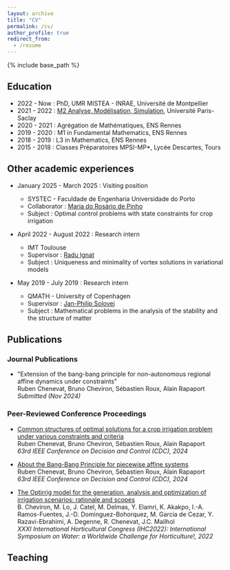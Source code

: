 ```yaml
---
layout: archive
title: "CV"
permalink: /cv/
author_profile: true
redirect_from:
  - /resume
---
```


{% include base_path %}

## Education

* 2022 - Now : PhD, UMR MISTEA - INRAE, Université de Montpellier
* 2021 - 2022 : [M2 Analyse, Modélisation, Simulation](https://www.imo.universite-paris-saclay.fr/en/students/masters-programs/mathematics-and-applications/m2/analyse-modelisation-simulation/), Université Paris-Saclay
* 2020 - 2021 : Agrégation de Mathématiques, ENS Rennes
* 2019 - 2020 : M1 in Fundamental Mathematics, ENS Rennes
* 2018 - 2019 : L3 in Mathematics, ENS Rennes
* 2015 - 2018 : Classes Préparatoires MPSI-MP*, Lycée Descartes, Tours

## Other academic experiences

* January 2025 - March 2025 : Visiting position
  * SYSTEC - Faculdade de Engenharia Universidade do Porto
  * Collaborator : [Maria do Rosário de Pinho](https://paginas.fe.up.pt/~mrpinho/)
  * Subject : Optimal control problems with state constraints for crop irrigation

* April 2022 - August 2022 : Research intern
  * IMT Toulouse
  * Supervisor : [Radu Ignat](https://www.math.univ-toulouse.fr/~rignat/)
  * Subject : Uniqueness and minimality of vortex solutions in variational models

* May 2019 - July 2019 : Research intern
  * QMATH - University of Copenhagen
  * Supervisor : [Jan-Philip Solovej](https://web.math.ku.dk/~solovej/)
  * Subject : Mathematical problems in the analysis of the stability and the structure of matter
  
## Publications

### Journal Publications

<!--  <ul>{% for post in site.publications reversed %}
    {% include archive-single-cv.html %}
  {% endfor %}</ul>
-->

* "Extension of the bang-bang principle for non-autonomous regional affine dynamics under constraints"\
  Ruben Chenevat, Bruno Cheviron, Sébastien Roux, Alain Rapaport\
  _Submitted (Nov 2024)_


### Peer-Reviewed Conference Proceedings

* [Common structures of optimal solutions for a crop irrigation problem under various constraints and criteria](https://hal.science/hal-04606181)\
  Ruben Chenevat, Bruno Cheviron, Sébastien Roux, Alain Rapaport\
  _63rd IEEE Conference on Decision and Control (CDC), 2024_

* [About the Bang-Bang Principle for piecewise affine systems](https://hal.science/hal-04663130)\
  Ruben Chenevat, Bruno Cheviron, Sébastien Roux, Alain Rapaport\
  _63rd IEEE Conference on Decision and Control (CDC), 2024_

* [The Optirrig model for the generation, analysis and optimization of irrigation scenarios: rationale and scopes](https://www.actahort.org/books/1373/1373_5.htm)\
  B. Cheviron, M. Lo, J. Catel, M. Delmas, Y. Elamri, K. Akakpo, I.-A. Ramos-Fuentes, J.-D. Dominguez-Bohorquez, M. Garcia de Cezar, Y. Razavi-Ebrahimi, A. Degenne, R. Chenevat, J.C. Mailhol\
  _XXXI International Horticultural Congress (IHC2022): International Symposium on Water: a Worldwide Challenge for Horticulture!, 2022_

  
## Teaching

<!--  <ul>{% for post in site.teaching reversed %}
    {% include archive-single-cv.html %}
  {% endfor %}</ul>
-->
